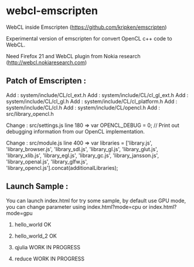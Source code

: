 webcl-emscripten
================

WebCL inside Emscripten (https://github.com/kripken/emscripten)

Experimental version of emscripten for convert OpenCL c++ code to WebCL.

Need Firefox 21 and WebCL plugin from Nokia research (http://webcl.nokiaresearch.com)

Patch of Emscripten :
---------------------

Add : system/include/CL/cl_ext.h
Add : system/include/CL/cl_gl_ext.h
Add : system/include/CL/cl_gl.h
Add : system/include/CL/cl_platform.h
Add : system/include/CL/cl.h
Add : system/include/CL/opencl.h
Add : src/library_opencl.h

Change : src/settings.js
line 180 => var OPENCL_DEBUG = 0; // Print out debugging information from our OpenCL implementation.

Change : src/module.js
line 400 => var libraries = ['library.js', 'library_browser.js', 'library_sdl.js', 'library_gl.js', 'library_glut.js', 'library_xlib.js', 'library_egl.js', 'library_gc.js', 'library_jansson.js', 'library_openal.js', 'library_glfw.js', 'library_opencl.js'].concat(additionalLibraries);

Launch Sample :
---------------

You can launch index.html for try some sample, by default use GPU mode, you can change parameter using index.html?mode=cpu or index.html?mode=gpu

1) hello_world OK

2) hello_world_2 OK

3) qjulia WORK IN PROGRESS 

4) reduce WORK IN PROGRESS


